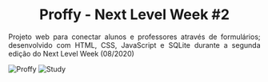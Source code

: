 <h1 align="center">Proffy - Next Level Week #2</h1>
<p align="justify">Projeto web para conectar alunos e professores através de formulários; desenvolvido com HTML, CSS, JavaScript e SQLite durante a segunda edição do Next Level Week (08/2020)</p>
<img src="https://media-exp1.licdn.com/dms/image/C4D22AQGIbrzOPwb_7g/feedshare-shrink_1280-alternative/0?e=1600300800&v=beta&t=c_Wl73fRuI-zpOQJ0VEfAVxrT1K_w-MwIuznyZQfHls" alt="Proffy"/>
<img src="https://media-exp1.licdn.com/dms/image/C4D22AQEoQuuM7SYRug/feedshare-shrink_1280-alternative/0?e=1600300800&v=beta&t=BLp9SfvE3akNPZSjnV23IvlchT8b4wSZ8N9RoI4ynHg" alt="Study"/>
